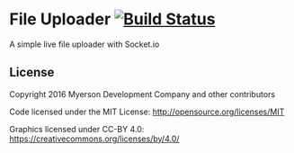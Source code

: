 # File Uploader [![Build Status](https://travis-ci.org/twitter/twemoji.svg?branch=gh-pages)](https://travis-ci.org/twitter/twemoji)

A simple live file uploader with Socket.io

## License
Copyright 2016 Myerson Development Company and other contributors

Code licensed under the MIT License: http://opensource.org/licenses/MIT

Graphics licensed under CC-BY 4.0: https://creativecommons.org/licenses/by/4.0/
